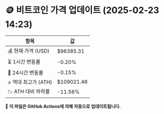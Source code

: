# 🪙 비트코인 가격 업데이트 (2025-02-23 14:23)

| 항목                | 값 |
|--------------------|----------------|
| 💰 현재 가격 (USD) | $96385.31 |
| ⏳ 1시간 변동률    | -0.20% |
| 📆 24시간 변동률   | -0.15% |
| 🔝 역대 최고가 (ATH) | $109021.48 |
| 📉 ATH 대비 하락률 | -11.56% |

🔄 **이 파일은 GitHub Actions에 의해 자동으로 업데이트됩니다.**
